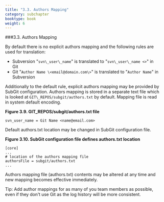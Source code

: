 ```yaml
---
title: "3.3. Authors Mapping"
category: subchapter
booktype: book
weight: 6
---
```

###3.3. Authors Mapping

By default there is no explicit authors mapping and the following rules are used for translation:

+ Subversion "`svn\_user\_name`" is translated to "`svn\_user\_name <>`" in Git
+ Git "`Author Name \<email@domain.com\>`" is translated to "`Author Name`" in Subversion

Additionally to the default rule, explicit authors mapping may be provided by SubGit configuration. Authors mapping is stored in a separate text file which is looked at `GIT\_REPOS/subgit/authors.txt` by default. Mapping file is read in system default encoding.

**Figure 3.9. GIT\_REPOS/subgit/authors.txt file**

    svn_user_name = Git Name <name@email.com>

Default authors.txt location may be changed in SubGit configuration file.

**Figure 3.10. SubGit configuration file defines authors.txt location**

    [core]
    ...
    # location of the authors mapping file
    authorsFile = subgit/authors.txt
    ...

Authors mapping file (authors.txt) contents may be altered at any time and new mapping becomes effective immediately.

Tip: Add author mappings for as many of you team members as possible, even if they don't use Git as the log history will be more consistent.